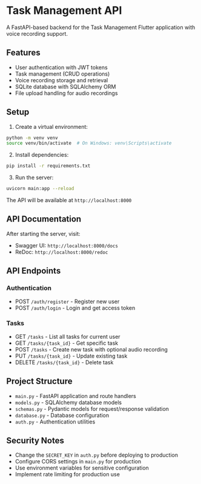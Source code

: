 # Task Management API

A FastAPI-based backend for the Task Management Flutter application with voice recording support.

## Features

- User authentication with JWT tokens
- Task management (CRUD operations)
- Voice recording storage and retrieval
- SQLite database with SQLAlchemy ORM
- File upload handling for audio recordings

## Setup

1. Create a virtual environment:
```bash
python -m venv venv
source venv/bin/activate  # On Windows: venv\Scripts\activate
```

2. Install dependencies:
```bash
pip install -r requirements.txt
```

3. Run the server:
```bash
uvicorn main:app --reload
```

The API will be available at `http://localhost:8000`

## API Documentation

After starting the server, visit:
- Swagger UI: `http://localhost:8000/docs`
- ReDoc: `http://localhost:8000/redoc`

## API Endpoints

### Authentication
- POST `/auth/register` - Register new user
- POST `/auth/login` - Login and get access token

### Tasks
- GET `/tasks` - List all tasks for current user
- GET `/tasks/{task_id}` - Get specific task
- POST `/tasks` - Create new task with optional audio recording
- PUT `/tasks/{task_id}` - Update existing task
- DELETE `/tasks/{task_id}` - Delete task

## Project Structure

- `main.py` - FastAPI application and route handlers
- `models.py` - SQLAlchemy database models
- `schemas.py` - Pydantic models for request/response validation
- `database.py` - Database configuration
- `auth.py` - Authentication utilities

## Security Notes

- Change the `SECRET_KEY` in `auth.py` before deploying to production
- Configure CORS settings in `main.py` for production
- Use environment variables for sensitive configuration
- Implement rate limiting for production use
